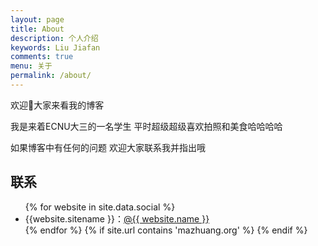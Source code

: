 ```yaml
---
layout: page
title: About
description: 个人介绍
keywords: Liu Jiafan
comments: true
menu: 关于
permalink: /about/
---
```


欢迎👏大家来看我的博客

我是来着ECNU大三的一名学生 平时超级超级喜欢拍照和美食哈哈哈哈

如果博客中有任何的问题 欢迎大家联系我并指出哦 

## 联系

<ul>
{% for website in site.data.social %}
<li>{{website.sitename }}：<a href="{{ website.url }}" target="_blank">@{{ website.name }}</a></li>
{% endfor %}
{% if site.url contains 'mazhuang.org' %}
{% endif %}
</ul>
